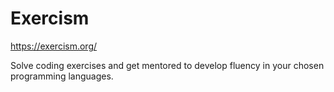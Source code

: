 # Exercism

https://exercism.org/

Solve coding exercises and get mentored to develop fluency in your chosen programming languages.
